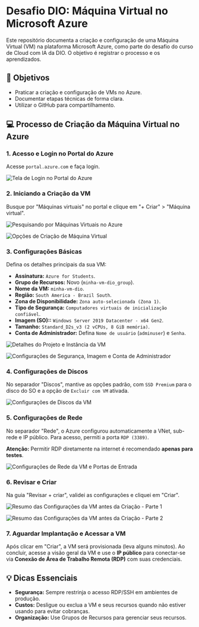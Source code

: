 # Desafio DIO: Máquina Virtual no Microsoft Azure

Este repositório documenta a criação e configuração de uma Máquina Virtual (VM) na plataforma Microsoft Azure, como parte do desafio do curso de Cloud com IA da DIO. O objetivo é registrar o processo e os aprendizados.

## 🎯 Objetivos

* Praticar a criação e configuração de VMs no Azure.
* Documentar etapas técnicas de forma clara.
* Utilizar o GitHub para compartilhamento.

## 💻 Processo de Criação da Máquina Virtual no Azure

### 1. **Acesso e Login no Portal do Azure**

Acesse `portal.azure.com` e faça login.

![Tela de Login no Portal do Azure](img/login)

### 2. **Iniciando a Criação da VM**

Busque por "Máquinas virtuais" no portal e clique em "+ Criar" > "Máquina virtual".

![Pesquisando por Máquinas Virtuais no Azure](img/image_8e6794.png)

![Opções de Criação de Máquina Virtual](img/image_8e5452.png)

### 3. **Configurações Básicas**

Defina os detalhes principais da sua VM:

* **Assinatura:** `Azure for Students`.
* **Grupo de Recursos:** Novo (`minha-vm-dio_group`).
* **Nome da VM:** `minha-vm-dio`.
* **Região:** `South America - Brazil South`.
* **Zona de Disponibilidade:** `Zona auto-selecionada (Zona 1)`.
* **Tipo de Segurança:** `Computadores virtuais de inicialização confiável`.
* **Imagem (SO)::** `Windows Server 2019 Datacenter - x64 Gen2`.
* **Tamanho:** `Standard_D2s_v3 (2 vCPUs, 8 GiB memória)`.
* **Conta de Administrador:** Defina `Nome de usuário` (`adminuser`) e `Senha`.

![Detalhes do Projeto e Instância da VM](img/image_8e4d4e.png)

![Configurações de Segurança, Imagem e Conta de Administrador](img/image_8e462a.png)

### 4. **Configurações de Discos**

No separador "Discos", mantive as opções padrão, com `SSD Premium` para o disco do SO e a opção de `Excluir com VM` ativada.

![Configurações de Discos da VM](img/image_8df314.png)

### 5. **Configurações de Rede**

No separador "Rede", o Azure configurou automaticamente a VNet, sub-rede e IP público. Para acesso, permiti a porta `RDP (3389)`.

**Atenção:** Permitir RDP diretamente na internet é recomendado **apenas para testes**.

![Configurações de Rede da VM e Portas de Entrada](img/image_8df2d8.png)

### 6. **Revisar e Criar**

Na guia "Revisar + criar", validei as configurações e cliquei em "Criar".

![Resumo das Configurações da VM antes da Criação - Parte 1](img/image_8def50.png)

![Resumo das Configurações da VM antes da Criação - Parte 2](img/image_8def1a.png)

### 7. **Aguardar Implantação e Acessar a VM**

Após clicar em "Criar", a VM será provisionada (leva alguns minutos). Ao concluir, acesse a visão geral da VM e use o **IP público** para conectar-se via **Conexão de Área de Trabalho Remota (RDP)** com suas credenciais.

## 💡 Dicas Essenciais

* **Segurança:** Sempre restrinja o acesso RDP/SSH em ambientes de produção.
* **Custos:** Desligue ou exclua a VM e seus recursos quando não estiver usando para evitar cobranças.
* **Organização:** Use Grupos de Recursos para gerenciar seus recursos.
